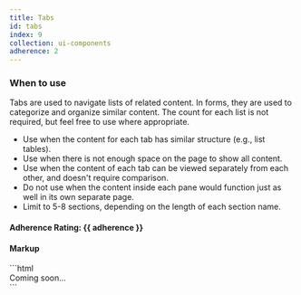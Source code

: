 ```yaml
---
title: Tabs
id: tabs
index: 9
collection: ui-components
adherence: 2
---
```

<div class="row">
  <div class="col-md-3">
    <h3>When to use</h3>
    <p>Tabs are used to navigate lists of related content. In forms, they are used to categorize and organize similar content. The count for each list is not required, but feel free to use where appropriate.</p>
    <ul>
      <li>Use when the content for each tab has similar structure (e.g., list tables).</li>
      <li>Use when there is not enough space on the page to show all content.</li>
      <li>Use when the content of each tab can be viewed separately from each other, and doesn't require comparison.</li>
      <li>Do not use when the content inside each pane would function just as well in its own separate page.</li>
      <li>Limit to 5-8 sections, depending on the length of each section name.</li>
    </ul>
    <h4>Adherence Rating: {{ adherence }}</h4>
  </div>
  <div class="col-md-9">
    <h4>Markup</h4>
```html
   <div>Coming soon...</div>
```
  </div>
</div>
